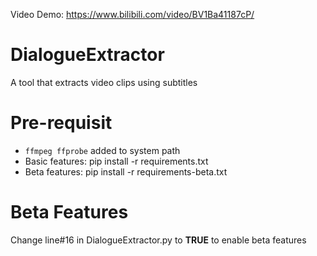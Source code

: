 Video Demo: https://www.bilibili.com/video/BV1Ba41187cP/

# DialogueExtractor
A tool that extracts video clips using subtitles

# Pre-requisit
* `ffmpeg ffprobe` added to system path
* Basic features: pip install -r requirements.txt
* Beta features: pip install -r requirements-beta.txt

# Beta Features
Change line#16 in DialogueExtractor.py to **TRUE** to enable beta features
